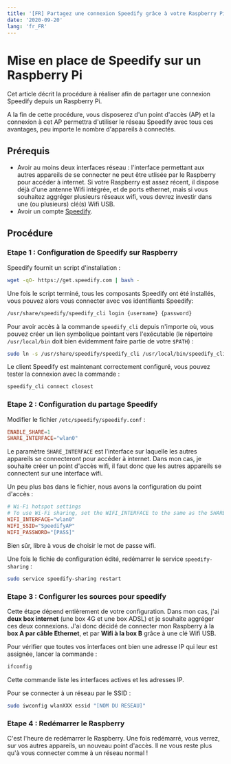 ```yaml
---
title: '[FR] Partagez une connexion Speedify grâce à votre Raspberry Pi'
date: '2020-09-20'
lang: 'fr_FR'
---
```


# Mise en place de Speedify sur un Raspberry Pi

Cet article décrit la procédure à réaliser afin de partager une connexion Speedify depuis un Raspberry Pi.

A la fin de cette procédure, vous disposerez d'un point d'accès (AP) et la connexion à cet AP permettra
d'utiliser le réseau Speedify avec tous ces avantages, peu importe le nombre d'appareils à connectés.

## Prérequis

* Avoir au moins deux interfaces réseau : l'interface permettant aux autres appareils de se connecter ne peut être utlisée par le Raspberry pour accéder à internet. Si votre Raspberry est assez récent, il dispose déjà d'une antenne Wifi intégrée, et de ports ethernet, mais si vous souhaitez aggréger plusieurs réseaux wifi, vous devrez investir dans une (ou plusieurs) clé(s) Wifi USB.
* Avoir un compte [Speedify](https://speedify.com/).

## Procédure

### Etape 1 : Configuration de Speedify sur Raspberry

Speedify fournit un script d'installation :

```bash
wget -qO- https://get.speedify.com | bash -
```

Une fois le script terminé, tous les composants Speedify ont été installés, vous pouvez alors vous connecter avec vos identifiants Speedify:

```bash
/usr/share/speedify/speedify_cli login {username} {password}
```

Pour avoir accès à la commande `speedify_cli` depuis n'importe où, vous pouvez créer un lien symbolique pointant vers l'exécutable (le répertoire `/usr/local/bin` doit bien évidemment faire partie de votre `$PATH`) :

```bash
sudo ln -s /usr/share/speedify/speedify_cli /usr/local/bin/speedify_cli
```

Le client Speedify est maintenant correctement configuré, vous pouvez tester la connexion avec la commande :

```bash
speedify_cli connect closest
```

### Etape 2 : Configuration du partage Speedify

Modifier le fichier `/etc/speedify/speedify.conf` :

```conf
ENABLE_SHARE=1
SHARE_INTERFACE="wlan0"
```

Le paramètre `SHARE_INTERFACE` est l'interface sur laquelle les autres appareils se connecteront pour accéder à internet.
Dans mon cas, je souhaite créer un point d'accès wifi, il faut donc que les autres appareils se connectent sur une interface wifi.

Un peu plus bas dans le fichier, nous avons la configuration du point d'accès :

```conf
# Wi-Fi hotspot settings
# To use Wi-Fi sharing, set the WIFI_INTERFACE to the same as the SHARE_INTERFACE above
WIFI_INTERFACE="wlan0"
WIFI_SSID="SpeedifyAP"
WIFI_PASSWORD="[PASS]"
```

Bien sûr, libre à vous de choisir le mot de passe wifi.

Une fois le fichie de configuration édité, redémarrer le service `speedify-sharing` :

```bash
sudo service speedify-sharing restart
```

### Etape 3 : Configurer les sources pour speedify

Cette étape dépend entièrement de votre configuration. Dans mon cas, j'ai **deux box internet** (une box 4G et une box ADSL) et je souhaite aggréger ces deux connexions.
J'ai donc décidé de connecter mon Raspberry à la **box A par câble Ethernet**, et par **Wifi à la box B** grâce à une clé Wifi USB.

Pour vérifier que toutes vos interfaces ont bien une adresse IP qui leur est assignée, lancer la commande :

```bash
ifconfig
```

Cette commande liste les interfaces actives et les adresses IP.

Pour se connecter à un réseau par le SSID :

```bash
sudo iwconfig wlanXXX essid "[NOM DU RESEAU]"
```

### Etape 4 : Redémarrer le Raspberry

C'est l'heure de redémarrer le Raspberry.
Une fois redémarré, vous verrez, sur vos autres appareils, un nouveau point d'accès.
Il ne vous reste plus qu'à vous connecter comme à un réseau normal !
